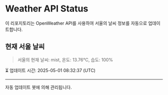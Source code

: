 
# Weather API Status

이 리포지토리는 OpenWeather API를 사용하여 서울의 날씨 정보를 자동으로 업데이트합니다.

## 현재 서울 날씨
> 서울의 현재 날씨: mist, 온도: 13.76°C, 습도: 100%

⏳ 업데이트 시간: 2025-05-01 08:32:37 (UTC)

---
자동 업데이트 봇에 의해 관리됩니다.
